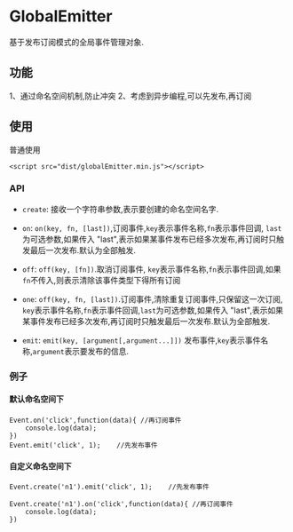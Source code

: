 GlobalEmitter 
======
基于发布订阅模式的全局事件管理对象.

## 功能

1、通过命名空间机制,防止冲突
2、考虑到异步编程,可以先发布,再订阅

## 使用
普通使用
```
<script src="dist/globalEmitter.min.js"></script>
```

### API
* `create`: 接收一个字符串参数,表示要创建的命名空间名字.

* `on`: `on(key, fn, [last])`,订阅事件,`key`表示事件名称,`fn`表示事件回调, `last`为可选参数,如果传入 "last",表示如果某事件发布已经多次发布,再订阅时只触发最后一次发布.默认为全部触发.

* `off`: `off(key, [fn])`.取消订阅事件, `key`表示事件名称,`fn`表示事件回调,如果 `fn`不传入,则表示清除该事件类型下得所有订阅

* `one`: `off(key, fn, [last])`.订阅事件,清除重复订阅事件,只保留这一次订阅, `key`表示事件名称,`fn`表示事件回调,`last`为可选参数,如果传入 "last",表示如果某事件发布已经多次发布,再订阅时只触发最后一次发布.默认为全部触发.

* `emit`: `emit(key, [argument[,argument...]])` 发布事件,`key`表示事件名称,`argument`表示要发布的信息.

### 例子
#### 默认命名空间下
```
Event.on('click',function(data){ //再订阅事件
    console.log(data);
})
Event.emit('click', 1);    //先发布事件
```
#### 自定义命名空间下
```
Event.create('n1').emit('click', 1);    //先发布事件

Event.create('n1').on('click',function(data){ //再订阅事件
    console.log(data);
})
```
